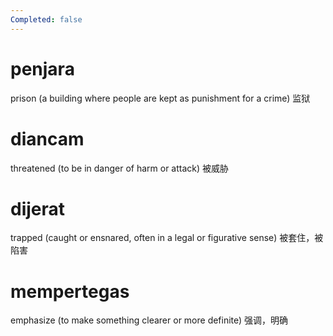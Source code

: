 ```yaml
---
Completed: false
---
```


# penjara

prison (a building where people are kept as punishment for a crime)
监狱

# diancam

threatened (to be in danger of harm or attack)
被威胁

# dijerat

trapped (caught or ensnared, often in a legal or figurative sense)
被套住，被陷害

# mempertegas

emphasize (to make something clearer or more definite)
强调，明确
